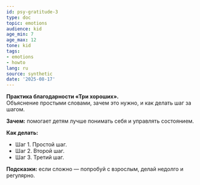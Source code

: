 ```yaml
---
id: psy-gratitude-3
type: doc
topic: emotions
audience: kid
age_min: 7
age_max: 12
tone: kid
tags:
- emotions
- howto
lang: ru
source: synthetic
date: '2025-08-17'
---
```

**Практика благодарности «Три хороших».**  
Объяснение простыми словами, зачем это нужно, и как делать шаг за шагом.

**Зачем:** помогает детям лучше понимать себя и управлять состоянием.

**Как делать:**
- Шаг 1. Простой шаг.
- Шаг 2. Второй шаг.
- Шаг 3. Третий шаг.

**Подсказки:** если сложно — попробуй с взрослым, делай недолго и регулярно.
